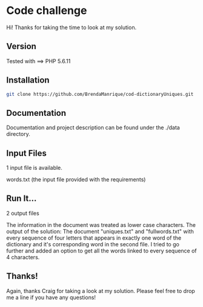 Code challenge
=========

Hi! Thanks for taking the time to look at my solution.  

Version
--------------
Tested with ==> PHP 5.6.11

Installation
--------------
```sh
git clone https://github.com/BrendaManrique/cod-dictionaryUniques.git
```

Documentation
--------------
Documentation and project description can be found under the ./data directory. 

Input Files
--------------
1 input file is available.

words.txt (the input file provided with the requirements)

Run It...
--------------
2 output files

The information in the document was treated as lower case characters. The output of the solution: The document "uniques.txt" and "fullwords.txt" with every sequence of four letters that appears in exactly one word of the dictionary and it's corresponding word in the second file. I tried to go further and added an option to get all the words linked to every sequence of 4 characters. 


Thanks!
--------------
Again, thanks Craig for taking a look at my solution. Please feel free to drop me a line if you have any questions!

